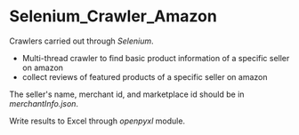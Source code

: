 # Selenium_Crawler_Amazon

Crawlers carried out through *Selenium*.
- Multi-thread crawler to find basic product information of a specific seller on amazon
- collect reviews of featured products of a specific seller on amazon

The seller's name, merchant id, and marketplace id should be in *merchantInfo.json*.

Write results to Excel through *openpyxl* module.
